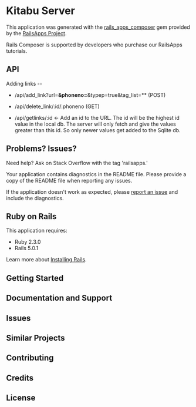 Kitabu Server
================

This application was generated with the [rails_apps_composer](https://github.com/RailsApps/rails_apps_composer) gem
provided by the [RailsApps Project](http://railsapps.github.io/).

Rails Composer is supported by developers who purchase our RailsApps tutorials.

API
----------

Adding links --

- /api/add_link?url=**&phoneno=**&typep=true&tag_list=** (POST)

- /api/delete_link/:id/:phoneno (GET)

- /api/getlinks/:id <- Add an id to the URL. The id will be the highest id value in the local db. The server will only fetch and give the values greater than this id. So only newer values get added to the Sqlite db.

Problems? Issues?
-----------

Need help? Ask on Stack Overflow with the tag 'railsapps.'

Your application contains diagnostics in the README file. Please provide a copy of the README file when reporting any issues.

If the application doesn't work as expected, please [report an issue](https://github.com/RailsApps/rails_apps_composer/issues)
and include the diagnostics.

Ruby on Rails
-------------

This application requires:

- Ruby 2.3.0
- Rails 5.0.1

Learn more about [Installing Rails](http://railsapps.github.io/installing-rails.html).

Getting Started
---------------

Documentation and Support
-------------------------

Issues
-------------

Similar Projects
----------------

Contributing
------------

Credits
-------

License
-------
